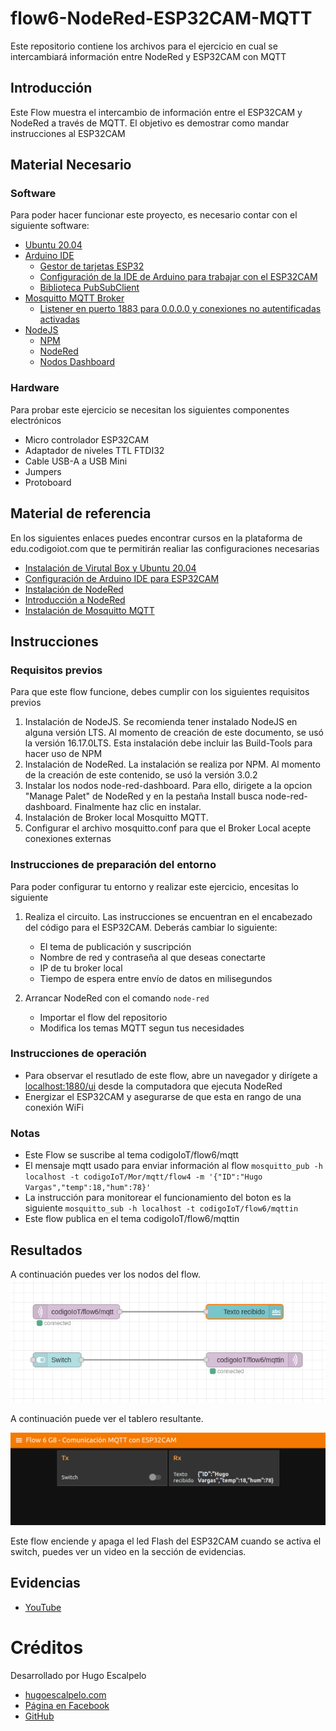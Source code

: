 # flow6-NodeRed-ESP32CAM-MQTT
Este repositorio contiene los archivos para el ejercicio en cual se intercambiará información entre NodeRed y ESP32CAM con MQTT

## Introducción

Este Flow muestra el intercambio de información entre el ESP32CAM y NodeRed a través de MQTT. El objetivo es demostrar como mandar instrucciones al ESP32CAM

## Material Necesario

### Software
Para poder hacer funcionar este proyecto, es necesario contar con el siguiente software:
- [Ubuntu 20.04](https://releases.ubuntu.com/20.04/)
- [Arduino IDE](https://www.arduino.cc/en/software)
    - [Gestor de tarjetas ESP32](https://github.com/iotechbugs/esp32-arduino/blob/master/docs/arduino-ide/boards_manager.md)
    - [Configuración de la IDE de Arduino para trabajar con el ESP32CAM](https://github.com/iotechbugs/esp32-arduino)
    - [Biblioteca PubSubClient](https://github.com/knolleary/pubsubclient)
- [Mosquitto MQTT Broker](https://mosquitto.org/download/)
    - [Listener en puerto 1883 para 0.0.0.0 y conexiones no autentificadas activadas](https://mosquitto.org/man/mosquitto-conf-5.html)
- [NodeJS](https://nodejs.org/es/)
    - [NPM](https://www.npmjs.com/)
    - [NodeRed](https://nodered.org/docs/getting-started/local)
    - [Nodos Dashboard](https://flows.nodered.org/node/node-red-dashboard)
### Hardware

Para probar este ejercicio se necesitan los siguientes componentes electrónicos
- Micro controlador ESP32CAM
- Adaptador de niveles TTL FTDI32
- Cable USB-A a USB Mini
- Jumpers
- Protoboard
## Material de referencia

En los siguientes enlaces puedes encontrar cursos en la plataforma de edu.codigoiot.com que te permitirán realiar las configuraciones necesarias

- [Instalación de Virutal Box y Ubuntu 20.04](https://edu.codigoiot.com/course/view.php?id=812)
- [Configuración de Arduino IDE para ESP32CAM](https://edu.codigoiot.com/course/view.php?id=850)
- [Instalación de NodeRed](https://edu.codigoiot.com/course/view.php?id=817)
- [Introducción a NodeRed](https://edu.codigoiot.com/course/view.php?id=278)
- [Instalación de Mosquitto MQTT](https://edu.codigoiot.com/course/view.php?id=818)

## Instrucciones

### Requisitos previos

Para que este flow funcione, debes cumplir con los siguientes requisitos previos
1. Instalación de NodeJS. Se recomienda tener instalado NodeJS en alguna versión LTS. Al momento de creación de este documento, se usó la versión 16.17.0LTS. Esta instalación debe incluir las Build-Tools para hacer uso de NPM
2. Instalación de NodeRed. La instalación se realiza por NPM. Al momento de la creación de este contenido, se usó la versión 3.0.2
3. Instalar los nodos node-red-dashboard. Para ello, dirigete a la opcion "Manage Palet" de NodeRed y en la pestaña Install busca node-red-dashboard. Finalmente haz clic en instalar.
4. Instalación de Broker local Mosquitto MQTT.
5. Configurar el archivo mosquitto.conf para que el Broker Local acepte conexiones externas

### Instrucciones de preparación del entorno

Para poder configurar tu entorno y realizar este ejercicio, encesitas lo siguiente

1. Realiza el circuito. Las instrucciones se encuentran en el encabezado del código para el ESP32CAM. Deberás cambiar lo siguiente:
    - El tema de publicación y suscripción
    - Nombre de red y contraseña al que deseas conectarte
    - IP de tu broker local
    - Tiempo de espera entre envío de datos en milisegundos

2. Arrancar NodeRed con el comando `node-red`
    - Importar el flow del repositorio
    - Modifica los temas MQTT segun tus necesidades


### Instrucciones de operación

- Para observar el resutlado de este flow, abre un navegador y dirígete a [localhost:1880/ui](http://localhost:1880/ui) desde la computadora que ejecuta NodeRed
-  Energizar el ESP32CAM y asegurarse de que esta en rango de una conexión WiFi

### Notas

- Este Flow se suscribe al tema codigoIoT/flow6/mqtt
- El mensaje mqtt usado para enviar información al flow `mosquitto_pub -h localhost -t codigoIoT/Mor/mqtt/flow4 -m '{"ID":"Hugo Vargas","temp":18,"hum":78}'`
- La instrucción para monitorear el funcionamiento del boton es la siguiente `mosquitto_sub -h localhost -t codigoIoT/flow6/mqttin`
- Este flow publica en el tema codigoIoT/flow6/mqttin

## Resultados

A continuación puedes ver los nodos del flow.
![](https://github.com/hugoescalpelo/flow6-NodeRed-ESP32CAM-MQTT/blob/main/Imagenes/nodos.png?raw=true)

A continuación puede ver el tablero resultante.

![](https://github.com/hugoescalpelo/flow6-NodeRed-ESP32CAM-MQTT/blob/main/Imagenes/Dashboard.png?raw=true)

Este flow enciende y apaga el led Flash del ESP32CAM cuando se activa el switch, puedes ver un video en la sección de evidencias.

## Evidencias

- [YouTube](https://youtu.be/AZ3x414b3TI)

# Créditos

Desarrollado por Hugo Escalpelo
- [hugoescalpelo.com](https://hugoescalpelo.com/)
- [Página en Facebook](https://www.facebook.com/Hugo-Escalpelo-Profesional-337708683840136)
- [GitHub](https://github.com/hugoescalpelo)